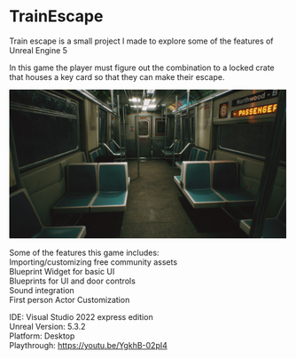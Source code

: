 # TrainEscape
Train escape is a small project I made to explore some of the features of Unreal Engine 5

In this game the player must figure out the combination to a locked crate that houses a key card so that they can make their escape.

<img src="/Documentation/Train_Escape_Splash.png" width="500">

Some of the features this game includes:  
Importing/customizing free community assets  
Blueprint Widget for basic UI  
Blueprints for UI and door controls   
Sound integration  
First person Actor Customization  

IDE: Visual Studio 2022 express edition  
Unreal Version: 5.3.2  
Platform: Desktop  
Playthrough: https://youtu.be/YgkhB-02pI4
